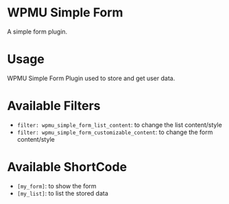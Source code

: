 # WPMU Simple Form
A simple form plugin.

# Usage
WPMU Simple Form Plugin used to store and get user data.

# Available Filters
* `filter: wpmu_simple_form_list_content`:  to change the list content/style
* `filter: wpmu_simple_form_customizable_content`:  to change the form content/style

# Available ShortCode
* `[my_form]`:  to show the form
* `[my_list]`:  to list the stored data

